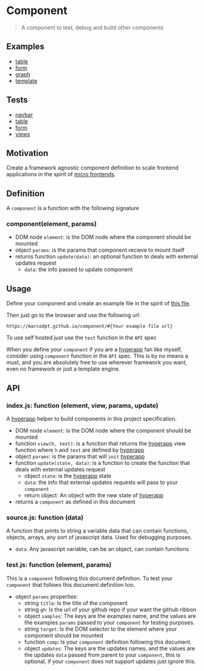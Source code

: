 # Component
> A component to test, debug and build other components

## Examples
 - [table](https://marcodpt.github.io/component/?url=https%3A%2F%2Fcdn.jsdelivr.net%2Fgh%2Fmarcodpt%2Ftable%2Fsample.js)
 - [form](https://marcodpt.github.io/component/?url=https%3A%2F%2Fcdn.jsdelivr.net%2Fgh%2Fmarcodpt%2Fform%2Fsample.js)
 - [graph](https://marcodpt.github.io/component/?url=https%3A%2F%2Fcdn.jsdelivr.net%2Fgh%2Fmarcodpt%2Fgraph%2Fsample.js)
 - [template](https://marcodpt.github.io/component/?url=https%3A%2F%2Fcdn.jsdelivr.net%2Fgh%2Fmarcodpt%2Ftemplate%2Fsample.js)

## Tests
 - [navbar](https://marcodpt.github.io/component/tests.html?url=https%3A%2F%2Fcdn.jsdelivr.net%2Fgh%2Fmarcodpt%2Fnavbar%2Ftests.js)
 - [table](https://marcodpt.github.io/component/tests.html?url=https%3A%2F%2Fcdn.jsdelivr.net%2Fgh%2Fmarcodpt%2Ftable%2Ftests.js)
 - [form](https://marcodpt.github.io/component/tests.html?url=https%3A%2F%2Fcdn.jsdelivr.net%2Fgh%2Fmarcodpt%2Fform%2Ftests.js)
 - [views](https://marcodpt.github.io/component/tests.html?url=https%3A%2F%2Fcdn.jsdelivr.net%2Fgh%2Fmarcodpt%2Fviews%2Ftests.js)

## Motivation
Create a framework agnostic component definition to scale frontend applications
in the spirit of [micro frontends](https://micro-frontends.org/).

## Definition
A `component` is a function with the following signature

### component(element, params) 
 - DOM node `element`: is the DOM node where the component should be mounted
 - object `params`: is the params that component recieve to mount itself
 - returns function `update(data)`: an optional function to deals with external 
 updates request
   - `data`: the info passed to update component

## Usage
Define your component and create an example file in the spirit of
[this file](https://raw.githubusercontent.com/marcodpt/component/main/example.js).

Then just go to the browser and use the following url:

```
https://marcodpt.github.io/component/#{Your example file url}
```

To use self hosted just use the `test` function in the `API` spec

When you define your `component` if you are a
[hyperapp](https://github.com/jorgebucaran/hyperapp) fan like myself,
consider using `component` function in the `API` spec. This is by no means
a must, and you are absolutely free to use wherever framework you want, even
no framework or just a template engine.

## API
### index.js: function (element, view, params, update)
A [hyperapp](https://github.com/jorgebucaran/hyperapp) helper to build
components in this project specification.
 - DOM node `element`: is the DOM node where the component should be mounted
 - function `view(h, text)`: is a function that returns the
[hyperapp](https://github.com/jorgebucaran/hyperapp) view
function where `h` and `text` are defined by
[hyperapp](https://github.com/jorgebucaran/hyperapp)
 - object `params`: is the params that will `init`
[hyperapp](https://github.com/jorgebucaran/hyperapp)
 - function `update(state, data)`: is a function to create the function that 
deals with external updates request
   - object `state`: is the
[hyperapp](https://github.com/jorgebucaran/hyperapp) state
   - `data`: the info that external updates requests will pass to your
`component` 
   - return object: An object with the new state of
[hyperapp](https://github.com/jorgebucaran/hyperapp)
 - returns a `component` as defined in this document
 
### source.js:  function (data)
A function that prints to string a variable data that can contain functions, 
objects, arrays, any sort of javascript data. Used for debugging purposes.
 - `data`: Any javascript variable, can be an object, can contain functions

### test.js: function (element, params)
This is a `component` following this document definition.
To test your `component` that follows this document definition too.
 - object `params` properties:
   - string `title`: Is the title of the component
   - string `gh`: Is the url of your github repo if your want the github ribbon
   - object `samples`: The keys are the examples name, and the values are the 
examples `params` passed to your `component` for testing purposes.
   - string `target`: Is the DOM selector to the element where your component
should be mounted
   - function `comp`: Is your `component` definition following this document.
   - object `updates`: The keys are the updates names, and the values are the
updates `data` passed from parent to your `component`, this is optional, if
your `component` does not support updates just ignore this.
